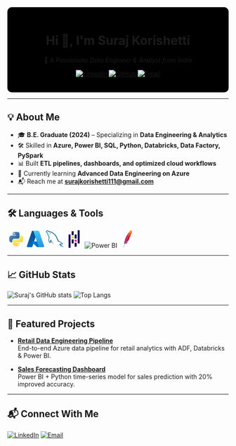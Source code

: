 <!-- Header Section -->
<div align="center" style="background-color:black; padding:20px; border-radius:10px;">
  
# Hi 👋, I'm **Suraj Korishetti**  
🚀 *A Passionate Data Engineer & Analyst from India*  

[![LinkedIn](https://img.shields.io/badge/LinkedIn-Connect-blue?style=for-the-badge&logo=linkedin)](https://www.linkedin.com/in/suraj-korishetti-333a44258)
[![GitHub](https://img.shields.io/badge/GitHub-Follow-lightgrey?style=for-the-badge&logo=github)](https://github.com/Suri6363498)
[![Email](https://img.shields.io/badge/Email-Contact-red?style=for-the-badge&logo=gmail)](mailto:surajkorishetti111@gmail.com)

</div>

---

## 💡 About Me
- 🎓 **B.E. Graduate (2024)** – Specializing in **Data Engineering & Analytics**
- 🛠 Skilled in **Azure, Power BI, SQL, Python, Databricks, Data Factory, PySpark**
- 📊 Built **ETL pipelines, dashboards, and optimized cloud workflows**
- 🌱 Currently learning **Advanced Data Engineering on Azure**
- 📬 Reach me at **surajkorishetti111@gmail.com**

---

## 🛠 Languages & Tools
<p align="left">
  <img src="https://raw.githubusercontent.com/devicons/devicon/master/icons/python/python-original.svg" alt="Python" width="40" height="40"/>
  <img src="https://raw.githubusercontent.com/devicons/devicon/master/icons/azure/azure-original.svg" alt="Azure" width="40" height="40"/>
  <img src="https://raw.githubusercontent.com/devicons/devicon/master/icons/mysql/mysql-original.svg" alt="MySQL" width="40" height="40"/>
  <img src="https://raw.githubusercontent.com/devicons/devicon/master/icons/pandas/pandas-original.svg" alt="Pandas" width="40" height="40"/>
  <img src="https://raw.githubusercontent.com/devicons/devicon/master/icons/powerbi/powerbi-original.svg" alt="Power BI" width="40" height="40"/>
  <img src="https://raw.githubusercontent.com/devicons/devicon/master/icons/apache/apache-original.svg" alt="Apache" width="40" height="40"/>
</p>

---

## 📈 GitHub Stats
![Suraj's GitHub stats](https://github-readme-stats.vercel.app/api?username=Suri6363498&show_icons=true&theme=dark&hide_border=true)
![Top Langs](https://github-readme-stats.vercel.app/api/top-langs/?username=Suri6363498&layout=compact&theme=dark&hide_border=true)

---

## 🚀 Featured Projects
- **[Retail Data Engineering Pipeline](https://github.com/Suri6363498/retail-data-engineering-pipeline)**  
  End-to-end Azure data pipeline for retail analytics with ADF, Databricks & Power BI.
  
- **[Sales Forecasting Dashboard](https://github.com/Suri6363498/sales-forecasting-dashboard)**  
  Power BI + Python time-series model for sales prediction with 20% improved accuracy.

---

## 📬 Connect With Me
<p align="left">
<a href="https://linkedin.com/in/suraj-korishetti-333a44258" target="blank"><img align="center" src="https://cdn.jsdelivr.net/gh/devicons/devicon/icons/linkedin/linkedin-original.svg" alt="LinkedIn" height="30" width="30" /></a>
<a href="mailto:surajkorishetti111@gmail.com" target="blank"><img align="center" src="https://upload.wikimedia.org/wikipedia/commons/4/4e/Mail_%28iOS%29.svg" alt="Email" height="30" width="30" /></a>
</p>
